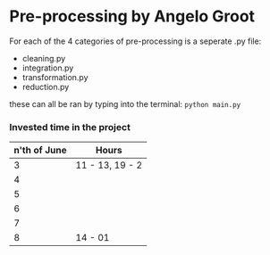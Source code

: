 # Pre-processing by Angelo Groot
For each of the 4 categories of pre-processing is a seperate .py file:
- cleaning.py
- integration.py
- transformation.py
- reduction.py

these can all be ran by typing into the terminal:
`python main.py`



### Invested time in the project

n'th of June | Hours
--- | ---
3 | 11 - 13, 19 - 2
4 |
5 |
6 |
7 |
8 | 14 - 01
